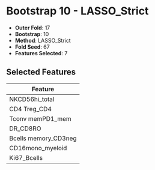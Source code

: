 # Bootstrap 10 - LASSO_Strict

- **Outer Fold**: 17
- **Bootstrap**: 10
- **Method**: LASSO_Strict
- **Fold Seed**: 67
- **Features Selected**: 7

## Selected Features

| Feature |
|---------|
| NKCD56hi_total |
| CD4 Treg_CD4 |
| Tconv memPD1_mem |
| DR_CD8RO |
| Bcells memory_CD3neg |
| CD16mono_myeloid |
| Ki67_Bcells |
